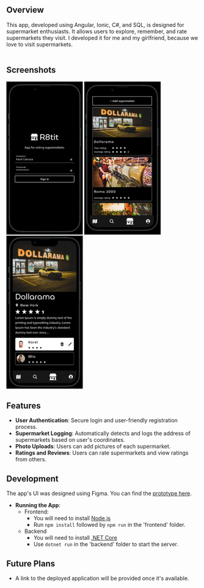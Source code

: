 ## Overview
This app, developed using Angular, Ionic, C#, and SQL, is designed for supermarket enthusiasts. It allows users to explore, remember, and rate supermarkets they visit.
I developed it for me and my girlfriend, because we love to visit supermarkets.
</br>
</br>
## Screenshots
<img src="./screenshots/Login%20page.png" width="200" height="400" />
<img src="./screenshots/List%20of%20supermarkets.png" width="200" height="400" />
<img src="./screenshots/Supermarket%20detail.png" width="200" height="400" />


## Features
- **User Authentication**: Secure login and user-friendly registration process.
- **Supermarket Logging**: Automatically detects and logs the address of supermarkets based on user's coordinates.
- **Photo Uploads**: Users can add pictures of each supermarket.
- **Ratings and Reviews**: Users can rate supermarkets and view ratings from others.

## Development
The app's UI was designed using Figma. You can find the [prototype here](https://www.figma.com/proto/Le7UTdR0B2QOqqvKVVoq1k?page-id=0%3A1&type=design&node-id=0-1&t=REDLm52qAj1xvM2I-0&scaling=scale-down&starting-point-node-id=6%3A1113&show-proto-sidebar=1).
- **Running the App**:
  - Frontend: 
    - You will need to install [Node.js](https://nodejs.org/en)
    - Run `npm install` followed by `npm run` in the 'frontend' 
    folder.
  - Backend
    - You will need to install [.NET Core](https://dotnet.microsoft.com/download)
    - Use `dotnet run` in the 'backend' folder to start the server.

## Future Plans
- A link to the deployed application will be provided once it's available.